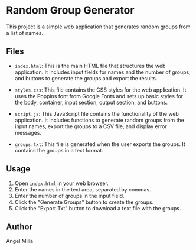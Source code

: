 # Random Group Generator

This project is a simple web application that generates random groups from a list of names.

## Files

- `index.html`: This is the main HTML file that structures the web application. It includes input fields for names and the number of groups, and buttons to generate the groups and export the results.

- `styles.css`: This file contains the CSS styles for the web application. It uses the Poppins font from Google Fonts and sets up basic styles for the body, container, input section, output section, and buttons.

- `script.js`: This JavaScript file contains the functionality of the web application. It includes functions to generate random groups from the input names, export the groups to a CSV file, and display error messages.

- `groups.txt`: This file is generated when the user exports the groups. It contains the groups in a text format.

## Usage

1. Open `index.html` in your web browser.
2. Enter the names in the text area, separated by commas.
3. Enter the number of groups in the input field.
4. Click the "Generate Groups" button to create the groups.
5. Click the "Export Txt" button to download a text file with the groups.

## Author

Angel Milla